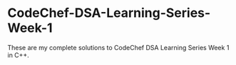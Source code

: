 # CodeChef-DSA-Learning-Series-Week-1
These are my complete solutions to CodeChef DSA Learning Series Week 1 in C++.

